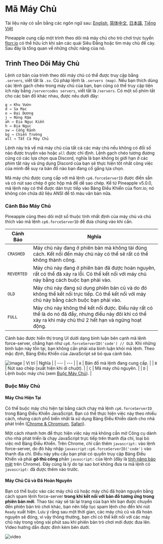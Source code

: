 # Mã Máy Chủ
Tài liệu này có sẵn bằng các ngôn ngữ sau: [English](servercodes-english.md), [简体中文](placeholder), [日本語](placeholder), [Tiếng Việt](servercodes-vietnamese.md)

Pineapple cung cấp một trình theo dõi mã máy chủ cho trò chơi trực tuyến [florr.io](https://florr.io) có thể hữu ích khi săn các quái Siêu Đẳng hoặc tìm máy chủ để cày. Sau đây là tổng quan về những chức năng của nó.

## Trình Theo Dõi Máy Chủ
Lệnh cơ bản của trình theo dõi máy chủ có thể được truy cập bằng `.servers`, viết tắt là `.sv`. Cú pháp lệnh là `.servers (map)`. Nếu bạn thích dùng các lệnh gạch chéo trong máy chủ của bạn, bạn cũng có thể truy cập tiện ích này bằng `/servercodes servers`, viết tắt là `/servers`. Có một số phím tắt cho các bản đồ khác nhau, được nêu dưới đây:
```
g → Khu Vườn
d → Sa Mạc
o → Đại Dương
j → Rừng Rậm
ah → Địa Ngục Kiến
h → Địa Ngục
sw → Cống Rãnh
bg → Chiến Trường
all → Tất Cả Máy Chủ
```
Lệnh này trả về mã máy chủ của tất cả các máy chủ nếu không có đối số nào được truyền vào hoặc `all` được chỉ định. Lệnh gạch chéo tương đương cũng có các lựa chọn qua Discord, nghĩa là bạn không bị giới hạn ở các phím tắt này và ứng dụng Discord của bạn sẽ thực hiện tốt nhất công việc của mình để suy ra bản đồ nào bạn đang cố gắng lựa chọn.

Mã máy chủ được cung cấp với mã lệnh `cp6.forceServerID` được điền sẵn và có nút sao chép ở góc hộp mã để dễ sao chép. Kể từ Pineapple v5.0.0, mã lệnh này có thể được dán trực tiếp vào Bảng Điều Khiển của florr.io; nó không còn chứa dữ liệu ANSI để tô màu văn bản nữa.

### Cảnh Báo Máy Chủ
Pineapple cũng theo dõi một số thuộc tính nhất định của máy chủ và chú thích vào mã lệnh `cp6.forceServerID` để đưa chúng vào khi cần.

| Cảnh Báo | Nghĩa |
| --- | --- |
| `CRASHED` | Máy chủ này đang ở phiên bản mà không tải đúng cách. Kết nối đến máy chủ này có thể sẽ rất có thể không thành công. |
| `REVERTED` | Máy chủ này đang ở phiên bản đã được hoàn nguyên, rất có thể đã xảy ra lỗi. Có thể kết nối với máy chủ này bằng cách buộc bạn phải vào. |
| `OLD` | Máy chủ này đang sử dụng phiên bản cũ và do đó không thể kết nối trực tiếp. Có thể kết nối với máy chủ này bằng cách buộc bạn phải vào. |
| `FULL` | Máy chủ này không thể kết nối được. Điều này rất có thể là do nó đã đầy, nhưng điều này đôi khi có thể xảy ra khi máy chủ thứ 2 hết hạn và ngừng hoạt động. |

Cảnh báo được hiển thị trong UI dưới dạng bình luận bên cạnh mã lệnh force-server, chẳng hạn như `cp6.forceServerID('code') // OLD`. Khi những bình luận này tồn tại, bạn không cần phải xóa bình luận khỏi mã lệnh. Theo mặc định, Bảng Điều Khiển của JavaScript sẽ bỏ qua cảnh báo.

![image](https://github.com/user-attachments/assets/ebcb4c34-a507-4adf-b18f-7b3078903c14)
| Vị trí | Nghĩa |
| --- | --- |
| `A` | Bản đồ mà lệnh đang cung cấp. |
| `B` | Nút sao chép (xuất hiện khi di chuột). |
| `C` | Mã máy chủ nguyên. |
| `D` | Lệnh buộc máy chủ (xem [Buộc Máy Chủ](#forcing-servers)). |

### Buộc Máy Chủ
#### Máy Chủ Hiện Tại
Có thể buộc máy chủ hiện tại bằng cách chạy mã lệnh `cp6.forceServerID` trong Bảng Điều Khiển JavaScript. Bạn có thể thực hiện việc này theo nhiều cách, nhưng cách phổ biến nhất là sử dụng Bảng Điều Khiển dành cho nhà phát triển ([Chrome & Chromium](https://developer.chrome.com/docs/devtools/open), [Safari](https://developer.apple.com/library/archive/documentation/NetworkingInternetWeb/Conceptual/Web_Inspector_Tutorial/EnableWebInspector/EnableWebInspector.html)).

Một cách nhanh hơn để thực hiện việc này mà không cần mở Công cụ dành cho nhà phát triển là chạy JavaScript trực tiếp trên thanh địa chỉ, loại bỏ việc mở Bảng Điều Khiển. Trên Chrome, chỉ cần thêm `javascript:` vào lệnh force-server, do đó hãy nhập `javascript:cp6.forceServerID('code')` vào thanh địa chỉ. Điều này yêu cầu bạn phải có quyền truy cập Bảng Điều Khiển và phải **gõ thủ công** phần `javascript:` của lệnh (đây là [tính năng bảo mật](https://stackoverflow.com/questions/7698009/why-is-javascript-pseudo-protocol-stripped-from-url-bar-when-pasted) trên Chrome). Đây cũng là lý do tại sao bot không đưa ra mã lệnh có `javascript:` đã được thêm vào trước.

#### Máy Chủ Cũ và Đã Hoàn Nguyên
Bạn có thể buộc vào các máy chủ cũ hoặc máy chủ đã hoàn nguyên bằng cách spam lệnh force-server **trong khi kết nối với bản đồ tương ứng trong phiên bản mới**. Thao tác này sẽ tải lại trang của bạn khi bạn được chuyển đến phiên bản trò chơi khác, bạn nên tiếp tục spam lệnh cho đến khi nút `Ready` xuất hiện. Lưu ý rằng sau một thời gian, các máy chủ cũ và đã hoàn nguyên sẽ đóng, vì vậy thông thường, bạn chỉ có thể kết nối với các máy chủ này trong vòng vài phút sau khi phiên bản trò chơi mới được đưa lên. Video hướng dẫn được đính kèm bên dưới.

![video](https://github.com/user-attachments/assets/ea61d092-31fa-4ff0-855b-0e6eae6ee8a4)
